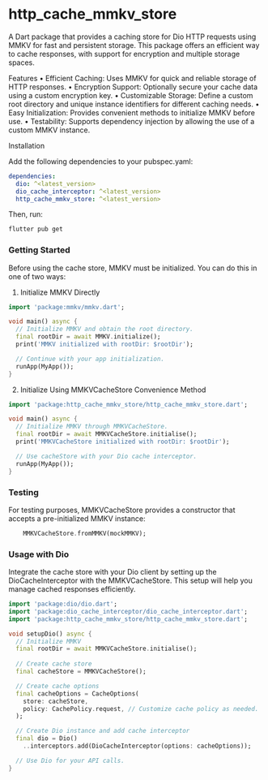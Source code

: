 # http_cache_mmkv_store

A Dart package that provides a caching store for Dio HTTP requests using MMKV for fast and persistent storage. This package offers an efficient way to cache responses, with support for encryption and multiple storage spaces.

Features
	•	Efficient Caching: Uses MMKV for quick and reliable storage of HTTP responses.
	•	Encryption Support: Optionally secure your cache data using a custom encryption key.
	•	Customizable Storage: Define a custom root directory and unique instance identifiers for different caching needs.
	•	Easy Initialization: Provides convenient methods to initialize MMKV before use.
	•	Testability: Supports dependency injection by allowing the use of a custom MMKV instance.

Installation

Add the following dependencies to your pubspec.yaml:

```yaml
dependencies:
  dio: ^<latest_version>
  dio_cache_interceptor: ^<latest_version>
  http_cache_mmkv_store: ^<latest_version>
```

Then, run:

```bash
flutter pub get
```

### Getting Started

Before using the cache store, MMKV must be initialized. You can do this in one of two ways:

1. Initialize MMKV Directly

```dart
import 'package:mmkv/mmkv.dart';

void main() async {
  // Initialize MMKV and obtain the root directory.
  final rootDir = await MMKV.initialize();
  print('MMKV initialized with rootDir: $rootDir');

  // Continue with your app initialization.
  runApp(MyApp());
}
```

2. Initialize Using MMKVCacheStore Convenience Method

```dart
import 'package:http_cache_mmkv_store/http_cache_mmkv_store.dart';

void main() async {
  // Initialize MMKV through MMKVCacheStore.
  final rootDir = await MMKVCacheStore.initialise();
  print('MMKVCacheStore initialized with rootDir: $rootDir');

  // Use cacheStore with your Dio cache interceptor.
  runApp(MyApp());
}
```

### Testing

For testing purposes, MMKVCacheStore provides a constructor that accepts a pre-initialized MMKV instance:

```dart
    MMKVCacheStore.fromMMKV(mockMMKV);
```

### Usage with Dio

Integrate the cache store with your Dio client by setting up the DioCacheInterceptor with the MMKVCacheStore. This setup will help you manage cached responses efficiently.

```dart
import 'package:dio/dio.dart';
import 'package:dio_cache_interceptor/dio_cache_interceptor.dart';
import 'package:http_cache_mmkv_store/http_cache_mmkv_store.dart';

void setupDio() async {
  // Initialize MMKV
  final rootDir = await MMKVCacheStore.initialise();
  
  // Create cache store
  final cacheStore = MMKVCacheStore();

  // Create cache options
  final cacheOptions = CacheOptions(
    store: cacheStore,
    policy: CachePolicy.request, // Customize cache policy as needed.
  );

  // Create Dio instance and add cache interceptor
  final dio = Dio()
    ..interceptors.add(DioCacheInterceptor(options: cacheOptions));

  // Use Dio for your API calls.
}
```
